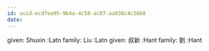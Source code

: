 ```yaml
---
id: uuid-ecdfee05-9b4a-4c58-ac07-aa938c4c5660
date: 
---
```


given: Shuxin :Latn
family: Liu :Latn
given: 叔新 :Hant
family: 劉 :Hant
